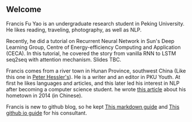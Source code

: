 ## Welcome 

Francis Fu Yao is an undergraduate research student in Peking University. He likes reading, traveling, photography, as well as NLP.

Recently, he did a tutorial on Recurrent Neural Network in Sun's Deep Learning Group, Centre of Energy-efficiency Computing and Application (CECA). In this tutorial, he covered the story from vanilla RNN to LSTM seq2seq with attention mechanism. Slides TBC.

Francis comes from a river town in Hunan Province, southwest China (Like this one in [Peter Hessler's](http://www.goodreads.com/book/show/94053.River_Town)). He is a writer and an editor in PKU Youth. At first he likes languages and articles, and this later led his interest in NLP after becoming a computer science student. he wrote [this article](https://mp.weixin.qq.com/s?__biz=MzA3NzAzMDEyNg==&mid=207701708&idx=1&sn=af6c76946c417c67ea0a9ec4ed609d6a&mpshare=1&scene=1&srcid=YTwnivIRJqtg1DPiWP6P&key=881e642d936f5123f1432c5de5c5145a775b510776e49537be0aa1d0f9f76e8bbb23f9c219c34fe26a6e8895f21200a8d99784a729d201c5697972d8ca661f0b5460377ce517f4a06a49b04c5207130b&ascene=0&uin=MjgzMjI2NjM4NA%3D%3D&devicetype=iMac+MacBookPro12%2C1+OSX+OSX+10.12.2+build(16C67)&version=12020010&nettype=WIFI&fontScale=100&pass_ticket=bMBmDNNw3zN8TAJ1yHz%2BlOI6hp9o5REtvH5ebc0cGecpTeOr%2B%2FO4BL1eeO6E5B9R) about his hometown in 2014 (in Chinese).

Francis is new to github blog, so he kept [This markdown guide](https://francix.github.io/guide) and [This github io guide](https://guides.github.com/features/pages/) for his consultant.
